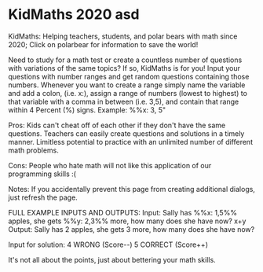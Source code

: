 # KidMaths 2020 asd
KidMaths: Helping teachers, students, and polar bears with math since 2020;
Click on polarbear for information to save the world!

Need to study for a math test or create a countless number of questions with variations of the same topics?
If so, KidMaths is for you! 
Input your questions with number ranges and get random questions containing those numbers.
Whenever you want to create a range simply name the variable and add a colon, (i.e. x:), assign a range of numbers (lowest to highest) to that variable with a comma in between (i.e. 3,5), and contain that range within 4 Percent (%) signs.
Example: %%x: 3, 5"

Pros:
Kids can't cheat off of each other if they don't have the same questions.
Teachers can easily create questions and solutions in a timely manner.
Limitless potential to practice with an unlimited number of different math problems.

Cons:
People who hate math will not like this application of our programming skills :(


Notes:
If you accidentally prevent this page from creating additional dialogs, just refresh the page.

FULL EXAMPLE INPUTS AND OUTPUTS:
Input:
Sally has %%x: 1,5%% apples, she gets %%y: 2,3%% more, how many does she have now?
x+y
Output:
Sally has 2 apples, she gets 3 more, how many does she have now?

Input for solution:
4 WRONG (Score--)
5 CORRECT (Score++)

It's not all about the points, just about bettering your math skills.